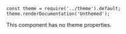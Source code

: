 ```
const theme = require('../theme').default;
theme.renderDocumentation('Unthemed');
```

This component has no theme properties.
